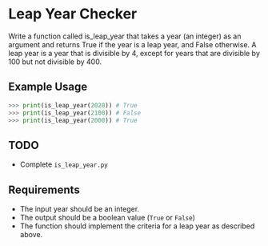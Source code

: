# Leap Year Checker

Write a function called is_leap_year that takes a year (an integer) as an argument and returns True if the year is a leap year, and False otherwise. A leap year is a year that is divisible by 4, except for years that are divisible by 100 but not divisible by 400.

## Example Usage

```python
>>> print(is_leap_year(2020)) # True
>>> print(is_leap_year(2100)) # False
>>> print(is_leap_year(2000)) # True
```

## TODO

- Complete `is_leap_year.py`

## Requirements

- The input year should be an integer.
- The output should be a boolean value (`True` or `False`)
- The function should implement the criteria for a leap year as described above.
